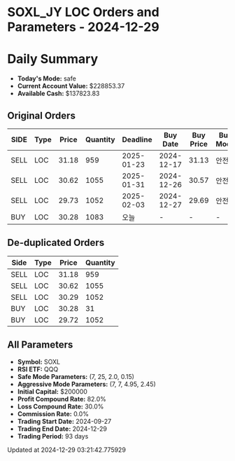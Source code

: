 # SOXL_JY LOC Orders and Parameters - 2024-12-29

# Daily Summary

- **Today's Mode:** safe
- **Current Account Value:** $228853.37
- **Available Cash:** $137823.83

## Original Orders

| SIDE | Type | Price | Quantity | Deadline | Buy Date | Buy Price | Buy Mode |
|------|------|-------|----------|----------|----------|-----------|----------|
| SELL | LOC | 31.18 | 959 | 2025-01-23 | 2024-12-17 | 31.13 | 안전 |
| SELL | LOC | 30.62 | 1055 | 2025-01-31 | 2024-12-26 | 30.57 | 안전 |
| SELL | LOC | 29.73 | 1052 | 2025-02-03 | 2024-12-27 | 29.69 | 안전 |
| BUY | LOC | 30.28 | 1083 | 오늘 | - | - | - |

## De-duplicated Orders

| Side | Type | Price | Quantity |
|------|------|-------|----------|
| SELL | LOC | 31.18 | 959 |
| SELL | LOC | 30.62 | 1055 |
| SELL | LOC | 30.29 | 1052 |
| BUY | LOC | 30.28 | 31 |
| BUY | LOC | 29.72 | 1052 |

## All Parameters

- **Symbol:** SOXL
- **RSI ETF:** QQQ
- **Safe Mode Parameters:** (7, 25, 2.0, 0.15)
- **Aggressive Mode Parameters:** (7, 7, 4.95, 2.45)
- **Initial Capital:** $200000
- **Profit Compound Rate:** 82.0%
- **Loss Compound Rate:** 30.0%
- **Commission Rate:** 0.0%
- **Trading Start Date:** 2024-09-27
- **Trading End Date:** 2024-12-29
- **Trading Period:** 93 days

Updated at 2024-12-29 03:21:42.775929

